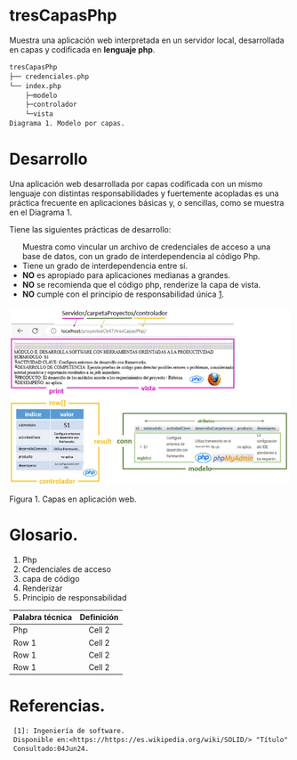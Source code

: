 # tresCapasPhp
Muestra una aplicación web interpretada en un servidor local, 
desarrollada en capas y codificada en **lenguaje php**.

```bash
tresCapasPhp
├── credenciales.php
└── index.php
	├─modelo
	├─controlador
	└─vista
Diagrama 1. Modelo por capas.
```

# Desarrollo
Una aplicación web desarrollada por capas codificada con un mismo lenguaje 
con distintas responsabilidades y fuertemente acopladas es una práctica 
frecuente en aplicaciones básicas y, o sencillas, como se muestra en el 
Diagrama 1.

Tiene las siguientes prácticas de desarrollo:
     <ul> 
	 </li> Muestra como vincular un archivo de credenciales de acceso 
		   a una base de datos, con un grado de interdependencia al código Php.</li>
     <li> Tiene un grado de interdependencia entre sí.</li>
	 <li> **NO** es apropiado para aplicaciones medianas a grandes.</li> 
	 <li> **NO** se recomienda que el código php, renderize la capa de vista.</li> 
	 <li> **NO** cumple con el principio de responsabilidad única [1].
     </ul>
     
![capasModeloVistaControlador](/img/capasModeloVistaControlador.jpg "modelo capas")

Figura 1. Capas en aplicación web.

# Glosario. 
<ol>
<li>Php</li>
<li>Credenciales de acceso</li>
<li>capa de código</li>
<li>Renderizar</li>
<li>Principio de responsabilidad</li>
</ol>

| Palabra técnica| Definición | 
|:-------------- |:----------:| 
| Php            | Cell 2     | 
| Row 1          | Cell 2     | 
| Row 1          | Cell 2     | 
| Row 1          | Cell 2     | 
# Referencias.

[1]: https://es.wikipedia.org/wiki/SOLID 

     [1]: Ingeniería de software.
     Disponible en:<https://https://es.wikipedia.org/wiki/SOLID/> "Título"
     Consultado:04Jun24.


